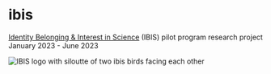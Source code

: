 # ibis
 [Identity Belonging & Interest in Science](https://environment.uw.edu/students/current-students/identity-belonging-and-inquiry-in-science-ibis-program/) (IBIS) pilot program research project January 2023 - June 2023

 ![IBIS logo with siloutte of two ibis birds facing each other](https://github.com/sarahtanja/ibis/blob/master/images/IBIS_final_BlackOutline.png)

<p align="center">
  <img src="https://github.com/sarahtanja/ibis/blob/master/images/IBIS_final_BlackOutline.png />
</p>


 *IBIS logo graphic created by oceanographer and vexillophile Sasha Seroy, PhD

